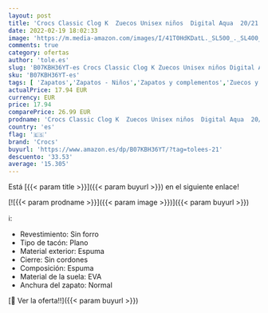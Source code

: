 ```yaml
---
layout: post
title: 'Crocs Classic Clog K  Zuecos Unisex niños  Digital Aqua  20/21 EU'
date: 2022-02-19 18:02:33
image: 'https://m.media-amazon.com/images/I/41T0HdKDatL._SL500_._SL400_.jpg'
comments: true
category: ofertas
author: 'tole.es'
slug: 'B07KBH36YT-es Crocs Classic Clog K Zuecos Unisex niños Digital Aqua...'
sku: 'B07KBH36YT-es'
tags: [ 'Zapatos','Zapatos - Niños','Zapatos y complementos','Zuecos y mules para niño','crocs','zuecos', ]
actualPrice: 17.94 EUR
currency: EUR
price: 17.94
comparePrice: 26.99 EUR
prodname: 'Crocs Classic Clog K  Zuecos Unisex niños  Digital Aqua  20/21 EU'
country: 'es'
flag: '🇪🇸'
brand: 'Crocs'
buyurl: 'https://www.amazon.es/dp/B07KBH36YT/?tag=tolees-21'
descuento: '33.53'
average: '15.305'
---
```


Está [{{< param title >}}]({{< param buyurl >}}) en el siguiente enlace!

[![{{< param prodname >}}]({{< param image >}})]({{< param buyurl >}})

ℹ️:

- Revestimiento: Sin forro
- Tipo de tacón: Plano
- Material exterior: Espuma
- Cierre: Sin cordones
- Composición: Espuma
- Material de la suela: EVA
- Anchura del zapato: Normal

[🛒 Ver la oferta!!]({{< param buyurl >}})
